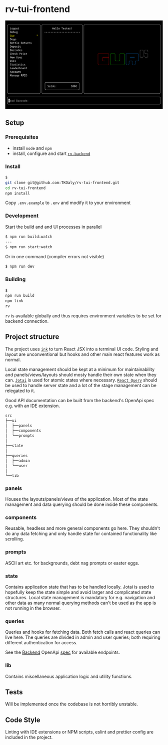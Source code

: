 # rv-tui-frontend

![rv](./rv.png)

## Setup

### Prerequisites

- install `node` and `npm`
- install, configure and start [`rv-backend`](https://github.com/TKOaly/rv-backend)

### Install

```bash
$
git clone git@github.com:TKOaly/rv-tui-frontend.git
cd rv-tui-frontend
npm install
```

Copy `.env.example` to `.env` and modify it to your environment

### Development

Start the build and and UI processes in parallel

```bash
$ npm run build:watch
---
$ npm run start:watch
```

Or in one command (compiler errors not visible)

```bash
$ npm run dev
```

### Building

```bash
$
npm run build
npm link
rv
```

`rv` is available globally and thus requires environment variables to be set for backend connection.

## Project structure

The project uses [`ink`](https://github.com/vadimdemedes/ink) to turn React JSX into a terminal UI code.
Styling and layout are unconventional but hooks and other main react features work as normal.

Local state management should be kept at a minimum for maintainability and panels/views/layouts should mosty handle their own state when they can.
[`Jotai`](https://jotai.org/docs/core/use-atom) is used for atomic states where necessary. [`React Query`](https://tanstack.com/query/latest/docs/framework/react/overview#enough-talk-show-me-some-code-already) should be used to handle server state and a lot of the stage management can be relegated to it.

Good API documentation can be built from the backend's OpenApi spec e.g. with an IDE extension.

```
src
├──ui
│  ├──panels
│  ├──components
│  ╰──prompts
│
├──state
│
├──queries
│  ├──admin
│  ╰──user
│
╰──lib
```

### panels

Houses the layouts/panels/views of the application. Most of the state management and data querying should be done inside these components.

### components

Reusable, headless and more general components go here. They shouldn't do any data fetching and only handle state for contained functionality like scrolling.

### prompts

ASCII art etc. for backgrounds, debt nag prompts or easter eggs.

### state

Contains application state that has to be handled locally. Jotai is used to hopefully keep the state simple and avoid larger and complicated state structures. Local state management is mandatory for e.g. navigation and other data as many normal querying methods can't be used as the app is not running in the browser.

### queries

Queries and hooks for fetching data. Both fetch calls and react queries can live here.
The queries are divided in admin and user queries; both requiring different authentication for access.

See the [Backend](https://github.com/TKOaly/rv-backend) OpenApi [spec](https://github.com/TKOaly/rv-backend/blob/develop/openapi.yaml) for available endpoints.

### lib

Contains miscellaneous application logic and utility functions.

## Tests

Will be implemented once the codebase is not horribly unstable.

## Code Style

Linting with IDE extensions or NPM scripts, eslint and prettier config are included in the project.

